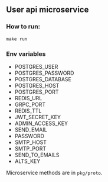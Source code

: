 ## User api microservice

### How to run:

    make run 

### Env variables

- POSTGRES_USER
- POSTGRES_PASSWORD
- POSTGRES_DATABASE
- POSTGRES_HOST
- POSTGRES_PORT
- REDIS_URL
- GRPC_PORT
- REDIS_TTL
- JWT_SECRET_KEY
- ADMIN_ACCESS_KEY
- SEND_EMAIL 
- PASSWORD 
- SMTP_HOST 
- SMTP_PORT 
- SEND_TO_EMAILS
- ALTS_KEY


Microservice methods are in `pkg/proto`.